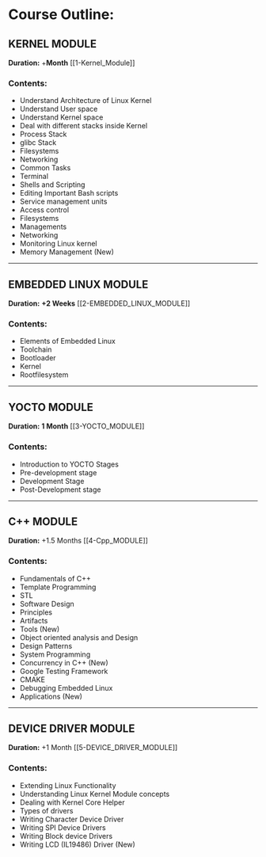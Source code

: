 # Course Outline:
## KERNEL MODULE
**Duration:** +**Month** [[1-Kernel_Module]]

### Contents:
-  Understand Architecture of Linux Kernel
-  Understand User space
-  Understand Kernel space
-  Deal with different stacks inside Kernel
-  Process Stack
-  glibc Stack
-  Filesystems
-  Networking
-  Common Tasks
-  Terminal
-  Shells and Scripting
-  Editing Important Bash scripts
-  Service management units
-  Access control
-  Filesystems
-  Managements
-  Networking
-  Monitoring Linux kernel
-  Memory Management (New)

---

## EMBEDDED LINUX MODULE
**Duration:** **+2 Weeks** [[2-EMBEDDED_LINUX_MODULE]]

### Contents:
-  Elements of Embedded Linux
-  Toolchain
-  Bootloader
-  Kernel
-  Rootfilesystem

---

## YOCTO MODULE
**Duration:** **1 Month** [[3-YOCTO_MODULE]]

### Contents:
- Introduction to YOCTO Stages
- Pre-development stage
- Development Stage
- Post-Development stage

---

## C++ MODULE
**Duration:** +1.5 Months [[4-Cpp_MODULE]]

### Contents:
-  Fundamentals of C++
-  Template Programming
-  STL
-  Software Design
-  Principles
-  Artifacts
-  Tools (New)
-  Object oriented analysis and Design
-  Design Patterns
-  System Programming
-  Concurrency in C++ (New)
-  Google Testing Framework
-  CMAKE
-  Debugging Embedded Linux
-  Applications (New)

---

## DEVICE DRIVER MODULE
**Duration:** +1 Month [[5-DEVICE_DRIVER_MODULE]]

### Contents:
-  Extending Linux Functionality
-  Understanding Linux Kernel Module concepts
-  Dealing with Kernel Core Helper
-  Types of drivers
-  Writing Character Device Driver
-  Writing SPI Device Drivers
-  Writing Block device Drivers
-  Writing LCD (IL19486) Driver (New)
